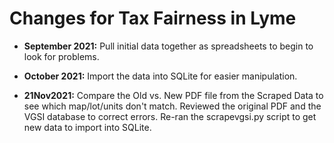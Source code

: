 # Changes for Tax Fairness in Lyme

- **September 2021:** Pull initial data together as spreadsheets to begin to look for problems.

- **October 2021:** Import the data into SQLite for easier manipulation.

- **21Nov2021:** Compare the Old vs. New PDF file from the Scraped Data
to see which map/lot/units don't match.
Reviewed the original PDF and the VGSI database to correct errors.
Re-ran the scrapevgsi.py script to get new data to import into SQLite.
